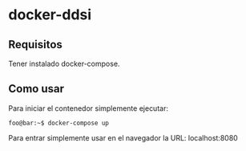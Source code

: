 # docker-ddsi

## Requisitos

Tener instalado docker-compose.

## Como usar

Para iniciar el contenedor simplemente ejecutar:
```console
foo@bar:~$ docker-compose up

```

Para entrar simplemente usar en el navegador la URL: localhost:8080
